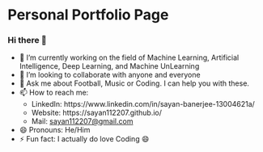 # Personal Portfolio Page

### Hi there 👋

<!--
**sayan112207/sayan112207** is a ✨ _special_ ✨ repository because its `README.md` (this file) appears on your GitHub profile.

Here are some ideas to get you started:-->

- 🔭 I’m currently working on the field of Machine Learning, Artificial Intelligence, Deep Learning, and Machine UnLearning
- 👯 I’m looking to collaborate with anyone and everyone
- 💬 Ask me about Football, Music or Coding. I can help you with these.
- 📫 How to reach me: <br>
    <ul><li>LinkedIn: https://www.linkedin.com/in/sayan-banerjee-13004621a/</li>
        <li>Website: https://sayan112207.github.io/</li>
        <li>Mail: <a href="mailto:sayan112207@gmail.com">sayan112207@gmail.com</a></li></ul>
- 😄 Pronouns: He/Him
- ⚡ Fun fact: I actually do love Coding 😄
